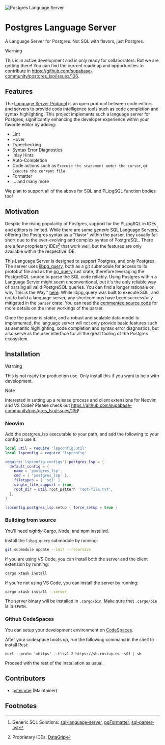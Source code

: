 ![Postgres Language Server](/docs/images/pls-github.png)

# Postgres Language Server

A Language Server for Postgres. Not SQL with flavors, just Postgres.

> [!WARNING]
> This is in active development and is only ready for collaborators. But we are getting there! You can find the current roadmap and opportunities to contribute in https://github.com/supabase-community/postgres_lsp/issues/136.

## Features

The [Language Server Protocol](https://microsoft.github.io/language-server-protocol/) is an open protocol between code editors and servers to provide code intelligence tools such as code completion and syntax highlighting. This project implements such a language server for Postgres, significantly enhancing the developer experience within your favorite editor by adding:

- Lint
- Hover
- Typechecking
- Syntax Error Diagnostics
- Inlay Hints
- Auto-Completion
- Code actions such as `Execute the statement under the cursor`, or `Execute the current file`
- Formatter
- ... and many more

We plan to support all of the above for SQL and PL/pgSQL function bodies too!

## Motivation

Despite the rising popularity of Postgres, support for the PL/pgSQL in IDEs and editors is limited. While there are some _generic_ SQL Language Servers[^1] offering the Postgres syntax as a "flavor" within the parser, they usually fall short due to the ever-evolving and complex syntax of PostgreSQL. There are a few proprietary IDEs[^2] that work well, but the features are only available within the respective IDE.

This Language Server is designed to support Postgres, and only Postgres. The server uses [libpg_query](https://github.com/pganalyze/libpg_query), both as a git submodule for access to its protobuf file and as the [pg_query](https://crates.io/crates/pg_query/5.0.0) rust crate, therefore leveraging the PostgreSQL source to parse the SQL code reliably. Using Postgres within a Language Server might seem unconventional, but it's the only reliable way of parsing all valid PostgreSQL queries. You can find a longer rationale on why This is the Way™ [here](https://pganalyze.com/blog/parse-postgresql-queries-in-ruby). While libpg_query was built to execute SQL, and not to build a language server, any shortcomings have been successfully mitigated in the `parser` crate. You can read the [commented source code](./crates/parser/src/lib.rs) for more details on the inner workings of the parser.

Once the parser is stable, and a robust and scalable data model is implemented, the language server will not only provide basic features such as semantic highlighting, code completion and syntax error diagnostics, but also serve as the user interface for all the great tooling of the Postgres ecosystem.

## Installation

> [!WARNING]
> This is not ready for production use. Only install this if you want to help with development.

> [!NOTE]
> Interested in setting up a release process and client extensions for Neovim and VS Code? Please check out https://github.com/supabase-community/postgres_lsp/issues/136!

### Neovim

Add the postgres_lsp executable to your path, and add the following to your config to use it.

```lua
local util = require 'lspconfig.util'
local lspconfig = require 'lspconfig'

require('lspconfig.configs').postgres_lsp = {
  default_config = {
    name = 'postgres_lsp',
    cmd = { 'postgres_lsp' },
    filetypes = { 'sql' },
    single_file_support = true,
    root_dir = util.root_pattern 'root-file.txt',
  },
}

lspconfig.postgres_lsp.setup { force_setup = true }
```

### Building from source

You'll need _nightly_ Cargo, Node, and npm installed.

Install the `libpg_query` submodule by running:

```sh
git submodule update --init --recursive
```

If you are using VS Code, you can install both the server and the client extension by running:

```sh
cargo xtask install
```

If you're not using VS Code, you can install the server by running:

```sh
cargo xtask install --server
```

The server binary will be installed in `.cargo/bin`. Make sure that `.cargo/bin` is in `$PATH`.

### Github CodeSpaces

You can setup your development environment on [CodeSpaces](https://github.com/features/codespaces).

After your codespace boots up, run the following command in the shell to install Rust:

```shell
curl --proto '=https' --tlsv1.2 https://sh.rustup.rs -sSf | sh
```

Proceed with the rest of the installation as usual.

## Contributors

- [psteinroe](https://github.com/psteinroe) (Maintainer)

## Footnotes

[^1]: Generic SQL Solutions: [sql-language-server](https://github.com/joe-re/sql-language-server), [pgFormatter](https://github.com/darold/pgFormatter/tree/master), [sql-parser-cst](https://github.com/nene/sql-parser-cst)
[^2]: Proprietary IDEs: [DataGrip](https://www.jetbrains.com/datagrip/)
